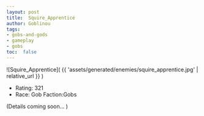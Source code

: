 ```yaml
---
layout: post
title:  Squire_Apprentice
author: Goblinou
tags:
- gobs-and-gods
- gameplay
- gobs
toc:  false
---
```


![Squire_Apprentice]( {{ 'assets/generated/enemies/squire_apprentice.jpg' | relative_url }} )
- Rating: 321
- Race: Gob  Faction:Gobs

(Details coming soon... )